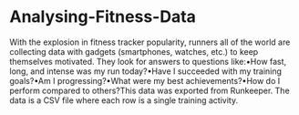 # Analysing-Fitness-Data
With the explosion in fitness tracker popularity, runners all of the world are collecting data with gadgets (smartphones, watches, etc.) to keep themselves motivated. They look for answers to questions like:•How fast, long, and intense was my run today?•Have I succeeded with my training goals?•Am I progressing?•What were my best achievements?•How do I perform compared to others?This data was exported from Runkeeper. The data is a CSV file where each row is a single training activity.
